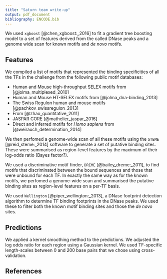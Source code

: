 ```yaml
---
title: "Saturn team write-up"
output: pdf_document
bibliography: ENCODE.bib
---
```



We used `xgboost` [@chen_xgboost:_2016] to fit a gradient tree boosting model
to a set of features derived from the called DNase peaks and a genome wide scan
for known motifs and *de novo* motifs.


## Features

We compiled a list of motifs that represented the binding specificities of all
the TFs in the challenge from the following public motif databases:

- Human and Mouse high-throughput SELEX motifs from [@jolma_multiplexed_2010]
- Human and Mouse HT-SELEX motifs from [@jolma_dna-binding_2013]
- The Swiss Regulon human and mouse motifs [@pachkov_swissregulon_2013]
- From [@zhao_quantitative_2011]
- JASPAR CORE [@mathelier_jaspar_2016]
- Direct and inferred motifs for *Homo sapiens* from [@weirauch_determination_2014]

We then perfomed a genome-wide scan of all these motifs using the `STEME`
[@reid_steme:_2014] software to generate a set of putative binding sites. These
were summarised as region-level features by the maximum of their log-odds ratio
(Bayes factor?).

We used a discriminative motif finder, `DREME` [@bailey_dreme:_2011], to find
motifs that discriminated between the bound sequences and those that were
unbound for each TF. In exactly the same way as for the known motifs, we
perfomed a genome-wide scan and summarised the putative binding sites as
region-level features on a per-TF basis.

We used `Wellington` [@piper_wellington:_2013], a DNase footprint detection
algorithm to determine TF binding footprints in the DNase peaks. We used these
to filter both the known motif binding sites and those the *de novo* sites.


## Predictions

We applied a kernel smoothing method to the predictions. We adjusted the log
odds ratio for each region using a Gaussian kernel. We used TF-specific
length-scales between 0 and 200 base pairs that we chose using
cross-validation.


## References
